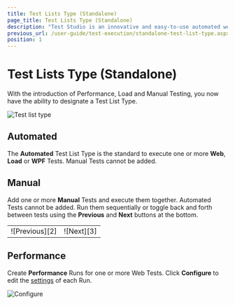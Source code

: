 ```yaml
---
title: Test Lists Type (Standalone)
page_title: Test Lists Type (Standalone)
description: "Test Studio is an innovative and easy-to-use automated web, WPF and load testing solution. Test Studio tests support essential technologies like ASP.NET AJAX, Silverlight, PHP and MVC. HTML5, Testing framework, functional testing, performance testing, load testing, exploratory testing, manual testing."
previous_url: /user-guide/test-execution/standalone-test-list-type.aspx, /user-guide/test-execution/standalone-test-list-type, /getting-started/test-lists-type-standalone
position: 1
---
```

# Test Lists Type (Standalone) #

With the introduction of Performance, Load and Manual Testing, you now have the ability to designate a Test List Type.

![Test list type][1]

## Automated ##

The **Automated** Test List Type is the standard to execute one or more **Web**, **Load** or **WPF** Tests. Manual Tests cannot be added.

## Manual ##

Add one or more **Manual** Tests and execute them together. Automated Tests cannot be added. Run them sequentially or toggle back and forth between tests using the **Previous** and **Next** buttons at the bottom.

<table id="no-table">
	<tr>
		<td>![Previous][2]</td>
		<td>![Next][3]</td>
	</tr>
<table>

## Performance ##

Create **Performance** Runs for one or more Web Tests. Click **Configure** to edit the <a href="/features/testing-types/performance-testing/gather-perfomance-data" target="_blank">settings</a> of each Run.

![Configure][4]

[1]: /img/getting-started/test-execution/test-lists-type-standalone/fig1.png
[2]: /img/getting-started/test-execution/test-lists-type-standalone/fig2.png
[3]: /img/getting-started/test-execution/test-lists-type-standalone/fig3.png
[4]: /img/getting-started/test-execution/test-lists-type-standalone/fig4.png


